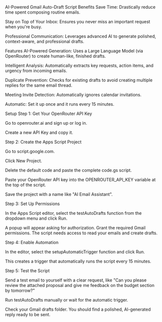AI-Powered Gmail Auto-Draft Script
Benefits
Save Time: Drastically reduce time spent composing routine emails.

Stay on Top of Your Inbox: Ensures you never miss an important request when you're busy.

Professional Communication: Leverages advanced AI to generate polished, context-aware, and professional drafts.

Features
AI-Powered Generation: Uses a Large Language Model (via OpenRouter) to create human-like, finished drafts.

Intelligent Analysis: Automatically extracts key requests, action items, and urgency from incoming emails.

Duplicate Prevention: Checks for existing drafts to avoid creating multiple replies for the same email thread.

Meeting Invite Detection: Automatically ignores calendar invitations.

Automatic: Set it up once and it runs every 15 minutes.

Setup
Step 1: Get Your OpenRouter API Key

Go to openrouter.ai and sign up or log in.

Create a new API Key and copy it.

Step 2: Create the Apps Script Project

Go to script.google.com.

Click New Project.

Delete the default code and paste the complete code.gs script.

Paste your OpenRouter API key into the OPENROUTER_API_KEY variable at the top of the script.

Save the project with a name like "AI Email Assistant".

Step 3: Set Up Permissions

In the Apps Script editor, select the testAutoDrafts function from the dropdown menu and click Run.

A popup will appear asking for authorization. Grant the required Gmail permissions. The script needs access to read your emails and create drafts.

Step 4: Enable Automation

In the editor, select the setupAutomaticTrigger function and click Run.

This creates a trigger that automatically runs the script every 15 minutes.

Step 5: Test the Script

Send a test email to yourself with a clear request, like "Can you please review the attached proposal and give me feedback on the budget section by tomorrow?"

Run testAutoDrafts manually or wait for the automatic trigger.

Check your Gmail drafts folder. You should find a polished, AI-generated reply ready to be sent.
